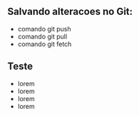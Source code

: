 ## Salvando alteracoes no Git:
* comando git push
* comando git pull
* comando git fetch

## Teste
* lorem
* lorem
* lorem
* lorem
